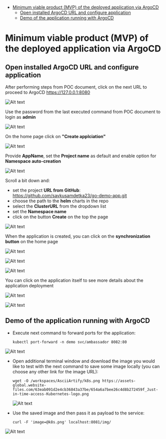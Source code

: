- [Minimum viable product (MVP) of the deployed application via ArgoCD](#minimum-viable-product-mvp-of-the-deployed-application-via-argocd)
  - [Open installed ArgoCD URL and configure application](#open-installed-argocd-url-and-configure-application)
  - [Demo of the application running with ArgoCD](#demo-of-the-application-running-with-argocd)

#	Minimum viable product (MVP) of the deployed application via ArgoCD
    
## Open installed ArgoCD URL and configure application
After performing steps from POC document, click on the next URL to proceed to ArgoCD https://127.0.0.1:8080

![Alt text](img/localhost-ArgoCD.png)

Use the password from the last executed command from POC document to login as **admin**

![Alt text](img/ArgoCD-login-page.png)

On the home page click on **"Create applciation"**

![Alt text](img/Argocd-homegape.png)

 Provide **AppName**, set the **Project name** as default and enable option for **Namespace auto-creation**

![Alt text](img/Argocd-app-creation1.png)

  Scroll a bit down and:
  - set the project **URL from GitHub**: https://github.com/savkusamdetka23/go-demo-app.git
  - choose the path to the **helm** charts in the repo
  - select the **ClusterURL** from the dropdown list
  - set the **Namespace name**
  - click on the button **Create** on the top the page 

![Alt text](img/Argocd-app-creation2.png)

When the application is created, you can click on the **synchronization button** on the home page  

![Alt text](img/Argocd-app-sync.png)

![Alt text](img/Argocd-app-sync2.png)

![Alt text](img/Argocd-app-sync-progress.png)

  You can click on the application itself to see more details about the application deployment
 
![Alt text](img/Argocd-app-sync-progress2.png)

![Alt text](img/Argocd-app-successful-sync.png)

## Demo of the application running with ArgoCD
- Execute next command to forward ports for the application:

      kubectl port-forward -n demo svc/ambassador 8082:80

![Alt text](img/demo1.png)

- Open additional terminal window and download the image you would like to test with the next command to save some image locally (you can choose any other link for the image URL):

      wget -O /workspaces/AsciiArtify/k8s.png https://assets-global.website-files.com/63eab091d2e4cb36843a37be/654a6a7bee26c4d8b272459f_Just-in-time-access-Kubernetes-logo.png

  ![Alt text](img/demo2.png)

- Use the saved image and then pass it as payload to the service:

      curl -F 'image=@k8s.png' localhost:8081/img/

![Alt text](img/demo3.png)